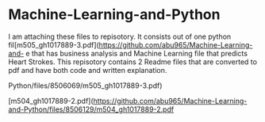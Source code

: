 # Machine-Learning-and-Python
I am attaching these files to repisotory. It consists out of one python fil[m505_gh1017889-3.pdf](https://github.com/abu965/Machine-Learning-and-
e that has business analysis and Machine Learning file that predicts Heart Strokes. This repisotory contains 2 Readme files that are converted to pdf and have both code and written explanation.


Python/files/8506069/m505_gh1017889-3.pdf)


[m504_gh1017889-2.pdf](https://github.com/abu965/Machine-Learning-and-Python/files/8506129/m504_gh1017889-2.pdf 
